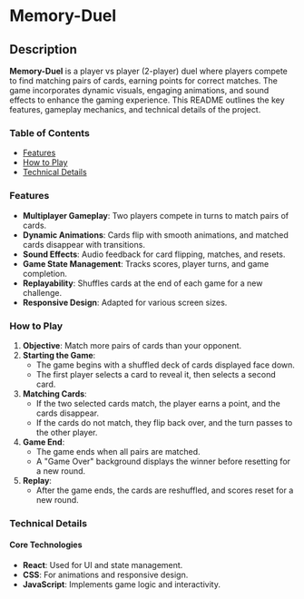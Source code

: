 # Memory-Duel

## Description

**Memory-Duel** is a player vs player (2-player) duel where players compete to find matching pairs of cards, earning points for correct matches. The game incorporates dynamic visuals, engaging animations, and sound effects to enhance the gaming experience. This README outlines the key features, gameplay mechanics, and technical details of the project.

### Table of Contents

- [Features](#features)
- [How to Play](#how-to-play)
- [Technical Details](#technical-details)

### Features

- **Multiplayer Gameplay**: Two players compete in turns to match pairs of cards.
- **Dynamic Animations**: Cards flip with smooth animations, and matched cards disappear with transitions.
- **Sound Effects**: Audio feedback for card flipping, matches, and resets.
- **Game State Management**: Tracks scores, player turns, and game completion.
- **Replayability**: Shuffles cards at the end of each game for a new challenge.
- **Responsive Design**: Adapted for various screen sizes.

### How to Play

1. **Objective**: Match more pairs of cards than your opponent.
2. **Starting the Game**:
   - The game begins with a shuffled deck of cards displayed face down.
   - The first player selects a card to reveal it, then selects a second card.
3. **Matching Cards**:
   - If the two selected cards match, the player earns a point, and the cards disappear.
   - If the cards do not match, they flip back over, and the turn passes to the other player.
4. **Game End**:
   - The game ends when all pairs are matched.
   - A "Game Over" background displays the winner before resetting for a new round.
5. **Replay**:
   - After the game ends, the cards are reshuffled, and scores reset for a new round.

### Technical Details

#### Core Technologies

- **React**: Used for UI and state management.
- **CSS**: For animations and responsive design.
- **JavaScript**: Implements game logic and interactivity.
